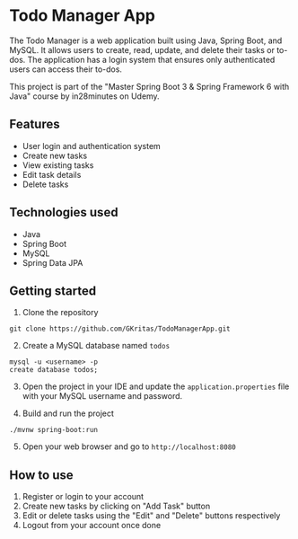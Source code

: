 # Todo Manager App

The Todo Manager is a web application built using Java, Spring Boot, and MySQL. It allows users to create, read, update, and delete their tasks or to-dos. The application has a login system that ensures only authenticated users can access their to-dos.

This project is part of the "Master Spring Boot 3 & Spring Framework 6 with Java" course by in28minutes on Udemy.

## Features

- User login and authentication system
- Create new tasks
- View existing tasks
- Edit task details
- Delete tasks

## Technologies used

- Java
- Spring Boot
- MySQL
- Spring Data JPA

## Getting started

1. Clone the repository 
```
git clone https://github.com/GKritas/TodoManagerApp.git
```

2. Create a MySQL database named `todos`
  ```
  mysql -u <username> -p
  create database todos;
  ```
  
3. Open the project in your IDE and update the `application.properties` file with your MySQL username and password.

4. Build and run the project
```
./mvnw spring-boot:run
```
5. Open your web browser and go to `http://localhost:8080`

## How to use

1. Register or login to your account
2. Create new tasks by clicking on "Add Task" button
3. Edit or delete tasks using the "Edit" and "Delete" buttons respectively
4. Logout from your account once done
